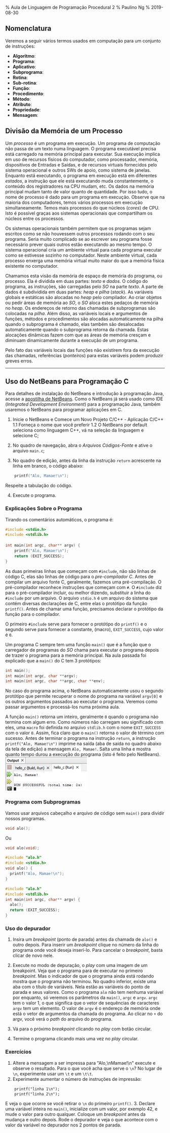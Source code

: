 % Aula de Linguagem de Programação Procedural 2
% Paulino Ng
% 2019-08-30

## Nomenclatura

Veremos a seguir vários termos usados em computação para um conjunto de
instruções:

- **Algoritmo**:
- **Programa**:
- **Aplicativo**:
- **Subprograma**:
- **Rotina**:
- **Sub-rotina**:
- **Função**:
- **Procedimento**:
- **Método**:
- **Atributo**:
- **Propriedade**:
- **Mensagem**:

## Divisão da Memória de um Processo

Um *processo* é um programa em execução. Um programa de computação não passa de
um texto numa linguagem. O programa executável precisa está carregado na memória
principal para executar. Sua execução implica em uso de recursos físicos do
computador, como processador, memória, dispositivos de Entradas e Saídas, e de
recursos virtuais fornecidos pelo sistema operacional e outros SWs de apoio,
como sistema de janelas. Enquanto está executando, o programa em execução
está em diferentes *estados*, a instrução que ele está executando muda
constantemente, o conteúdo dos registradores na CPU mudam, etc. Os dados na
memória principal mudam tanto de valor quanto de quantidade. Por isso tudo,
o nome de processo é dado para um programa em execução. Observe que na
maioria dos computadores, temos vários processos em execução simultaneamente.
Temos mais processos do que núcleos \(*cores*\) de CPU. Isto é possível
graças aos sistemas operacionais que compartilham os núcleos entre os processos.

Os sistemas operacionais também permitem que os programas sejam escritos
como se não houvessem outros processos rodando com o seu programa. Seria muito
complicado se ao escrever seu programa fosse necessário prever quais outros
estão executando ao mesmo tempo. O sistema operacional cria um ambiente virtual
para cada programa executar como se estivesse sozinho no computador. Neste
ambiente virtual, cada processo enxerga uma memória virtual muito maior
do que a memória física existente no computador.

Chamamos esta visão da memória de espaço de memória do programa, ou processo.
Ela é dividida em duas partes: *texto* e *dados*. O código do programa,
as instruções, são carregadas pelo *SO* na parte *texto*. A parte de dados é
subdividida em duas partes: *heap* e *pilha* \(*stack*\). As variáveis globais
e estáticas são alocadas no *heap* pelo compilador. Ao criar objetos ou pedir
áreas de memória ao *SO*, o *SO* aloca estes pedaços de memória no *heap*.
Os endereços de retorno das chamadas de subprogramas são colocadas na *pilha*.
Além disso, as variáveis locais e argumentos de funções, métodos e procedimentos
são alocadas automaticamente na pilha quando o subprograma é chamado, elas
também são desalocadas automaticamente quando o subprograma retorna da chamada.
Estas alocações dinâmicas fazem com que as áreas de memória cresçam e diminuam
dinamicamente durante a execução de um programa.

Pelo fato das variáveis locais das funções não existirem fora da execução das
chamadas, referências \(*ponteiros*\) para estas variáveis podem produzir
greves erros.

------------------------------------------------------

## Uso do NetBeans para Programação C

Para detalhes de instalação do NetBeans e introdução à programação Java,
acesse a [apostilha de NetBeans](apostila_netbeans.pdf). Como o NetBeans já
será usado como IDE \(*Integrated Development Environment*\) para a
programação Java, também usaremos o NetBeans para programar aplicações em C.

1. Inicie o NetBeans e Comece um Novo Projeto C/C++ - Aplicação C/C++
  1.1 Forneça o nome que você preferir
  1.2 O NetBeans por default seleciona como linguagem C++, vá na seleção da
linguagem e selecione C;

2. No quadro de navegação, abra o *Arquivos Códigos-Fonte* e ative o
arquivo `main.c`;

3. No quadro de edição, antes da linha da instrução `return`
acrescente na linha em branco, o código abaixo:

```C
    printf("Alo, Mamae!\n");
```

Respeite a tabulação do código.

4. Execute o programa.

### Explicações Sobre o Programa

Tirando os comentários automáticos, o programa é:

```C
#include <stdio.h>
#include <stdlib.h>

int main(int argc, char** argv) {
    printf("Alo, Mamae!\n");
    return (EXIT_SUCCESS);
}
```

As duas primeiras linhas que começam com `#include`, não são linhas de código
C, elas são linhas de código para o *pre-compilador C*. Antes de compilar um
arquivo fonte C, geralmente, fazemos uma pré-compilação. O pré-compilador
reconhece instruções que começam com `#`. O `#include` diz para o pré-compilador
incluir, ou melhor dizendo, substituir a linha do `#include` por um arquivo.
O arquivo `stdio.h` é um arquivo do sistema que contém diversas declarações
de C, entre elas o protótipo da função `printf()`. Antes de chamar uma função,
precisamos declarar o protótipo da função para o compilador.

O primeiro `#include` serve para fornecer o protótipo do `printf()` e o segundo
serve para fornecer a constante, \(macro\), `EXIT_SUCCESS`, cujo valor é `0`.

Um programa C sempre tem uma função `main()` que é a função que o carregador
de programas do *SO* chama para executar o programa depois de trazer o
programa para a memória principal. Na aula passada foi explicado que a
`main()` do C tem 3 protótipos:

```C
int main();
int main(int argc, char **argv);
int main(int argc, char **argc, char **env);
```

No caso do programa acima, o NetBeans automaticamente usou o segundo protótipo
que permite recuperar o nome do programa na variável `argv[0]` e os outros
argumentos passados ao executar o programa. Veremos como passar argumentos e
processá-los numa próxima aula.

A função `main()` retorna um inteiro, geralmente `0` quando o programa não
termina com algum erro. Como números não carregam seu significado com eles,
uma `macro` foi definida no arquivo `stdlib.h` com o nome `EXIT_SUCCESS` com
o valor `0`. Assim, fica claro que o `main()` retorna o valor de término com
sucesso. Antes de terminar o programa na instrução `return`, a instrução
`printf("Alo, Mamae!\n")` imprime na saída \(aba de saída no quadro abaixo da
tela de edição\) a mensagem `Alo, Mamae!`. Salta uma linha e mostra quanto
tempo durou a execução do programa \(isto é feito pelo NetBeans\).
![Aba de Saída do NetBeans após execução do programa alo.c](images/nb_saida_alo.png)

### Programa com Subprogramas

Vamos usar arquivos cabeçalho e arquivo de código sem `main()` para dividir
nossos programas.

```C
void alo();
```

Ou

```C
void alo(void);
```

```C
#include "alo.h"
#include <stdio.h>
void alo() {
  printf("Alo, Mamae!\n");
}
```

```C
#include "alo.h"
#include <stdlib.h>
int main(int argc, char** argv) {
  alo();
  return (EXIT_SUCCESS);
}
```

### Uso do depurador

1. Insira um *breakpoint* \(ponto de parada\) antes da chamada de `alo()` e
outro depois. Para inserir um *breakpoint* clique no número da linha do programa
onde você deseja inserí-lo. Para cancelar o *breakpoint*, basta clicar de novo
nele.

2. Execute no modo de depuração, o *play* com uma imagem de um breakpoint.
Veja que o programa para de executar no primeiro *breakpoint*.
Mas o indicador de que o programa ainda está rodando
mostra que o programa não terminou. No quadro inferior, existe uma aba com o
título de variáveis. Nela estão as variáveis do ponto de parada e seus valores.
Como o programa `alo` não tem nenhuma variável por enquanto, só veremos os
parâmetros da `main()`, `argc` e `argv`. `argc` tem o valor 1, o que significa
que o vetor de sequências de caracteres `argv` tem um elemento. O valor de
`argv` é o endereço de memória onde está o vetor de argumentos da chamada do
programa. Ao clicar no `+` do argv, você verá o *path* do arquivo do programa.

3. Vá para o próximo *breakpoint* clicando no *play* com botão circular.

4. Termine o programa clicando mais uma vez no *play* circular.

### Exercícios

1. Altere a mensagem a ser impressa para "Alo,\nMamae!\n" execute e observe o resultado. Para o que você acha que serve o `\n`? No lugar de `\n`, experimente usar um `\t` e um `\t\t`.
2. Experimente aumentar o número de instruções de impressão:
```
    printf("linha 1\n");
    printf("linha 2\n");
```
E veja o que ocorre se você retirar o `\n` do primeiro `printf()`.
3. Declare uma variável inteira no `main()`, inicialize com um valor, por
exemplo 42, e mude o valor para outro qualquer. Coloque um *breakpoint* antes
da mudança e outro depois. Rode o depurador e veja o que acontece com o valor
da variável no depurador nos 2 pontos de parada.

